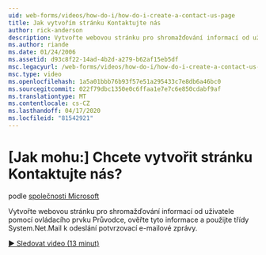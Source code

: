 ```yaml
---
uid: web-forms/videos/how-do-i/how-do-i-create-a-contact-us-page
title: Jak vytvořím stránku Kontaktujte nás
author: rick-anderson
description: Vytvořte webovou stránku pro shromažďování informací od uživatele pomocí ovládacího prvku Průvodce, ověřte tyto informace a použijte třídy System.Net.Mail k odeslání confi...
ms.author: riande
ms.date: 01/24/2006
ms.assetid: d93c8f22-14ad-4b2d-a279-b62af15eb5df
msc.legacyurl: /web-forms/videos/how-do-i/how-do-i-create-a-contact-us-page
msc.type: video
ms.openlocfilehash: 1a5a01bbb76b93f57e51a295433c7e8db6a46bc0
ms.sourcegitcommit: 022f79dbc1350e0c6ffaa1e7e7c6e850cdabf9af
ms.translationtype: MT
ms.contentlocale: cs-CZ
ms.lasthandoff: 04/17/2020
ms.locfileid: "81542921"
---
```

# <a name="how-do-i-create-a-contact-us-page"></a>[Jak mohu:] Chcete vytvořit stránku Kontaktujte nás?

podle [společnosti Microsoft](https://github.com/microsoft)

Vytvořte webovou stránku pro shromažďování informací od uživatele pomocí ovládacího prvku Průvodce, ověřte tyto informace a použijte třídy System.Net.Mail k odeslání potvrzovací e-mailové zprávy.

[&#9654; Sledovat video (13 minut)](https://channel9.msdn.com/Blogs/ASP-NET-Site-Videos/how-do-i-create-a-contact-us-page)
